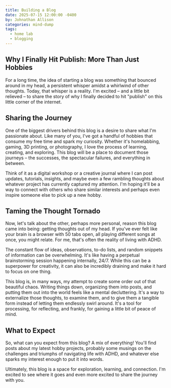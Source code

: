 ```yaml
---
title: Building a Blog
date: 2025-07-15 12:00:00 -0400
by: Johnathan Allison
categories: mind-dump
tags:
  - home lab
  - blogging
---
```


## Why I Finally Hit Publish: More Than Just Hobbies

For a long time, the idea of starting a blog was something that bounced around in my head, a persistent whisper amidst a whirlwind of other thoughts. Today, that whisper is a reality. I'm excited – and a little bit relieved – to share the story of why I finally decided to hit "publish" on this little corner of the internet.

## Sharing the Journey

One of the biggest drivers behind this blog is a desire to share what I'm passionate about. Like many of you, I've got a handful of hobbies that consume my free time and spark my curiosity. Whether it's homelabbing, gaming, 3D printing, or photography, I love the process of learning, creating, and exploring. This blog will be a place to document those journeys – the successes, the spectacular failures, and everything in between.

Think of it as a digital workshop or a creative journal where I can post updates, tutorials, insights, and maybe even a few rambling thoughts about whatever project has currently captured my attention. I'm hoping it'll be a way to connect with others who share similar interests and perhaps even inspire someone else to pick up a new hobby.

## Taming the Thought Tornado

Now, let's talk about the other, perhaps more personal, reason this blog came into being: getting thoughts out of my head. If you've ever felt like your brain is a browser with 50 tabs open, all playing different songs at once, you might relate. For me, that's often the reality of living with ADHD.

The constant flow of ideas, observations, to-do lists, and random snippets of information can be overwhelming. It's like having a perpetual brainstorming session happening internally, 24/7. While this can be a superpower for creativity, it can also be incredibly draining and make it hard to focus on one thing.

This blog is, in many ways, my attempt to create some order out of that beautiful chaos. Writing things down, organizing them into posts, and putting them out into the world feels like a mental decluttering. It's a way to externalize those thoughts, to examine them, and to give them a tangible form instead of letting them endlessly swirl around. It's a tool for processing, for reflecting, and frankly, for gaining a little bit of peace of mind.

## What to Expect

So, what can you expect from this blog? A mix of everything! You'll find posts about my latest hobby projects, probably some musings on the challenges and triumphs of navigating life with ADHD, and whatever else sparks my interest enough to put it into words.

Ultimately, this blog is a space for exploration, learning, and connection. I'm excited to see where it goes and even more excited to share the journey with you.
